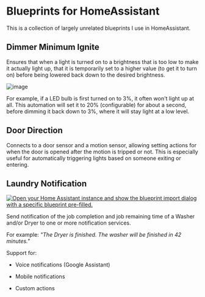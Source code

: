 # Blueprints for HomeAssistant

This is a collection of largely unrelated blueprints I use in HomeAssistant.

## Dimmer Minimum Ignite

Ensures that when a light is turned on to a brightness that is too low to make it actually light up,
that it is temporarily set to a higher value (to get it to turn on) before being lowered back down
to the desired brightness.

![image](https://user-images.githubusercontent.com/1216375/226121740-e9fbb6fd-39ef-46cd-9392-138ca55a3d71.png)

For example, if a LED bulb is first turned on to 3%, it often won't light up at all. This automation
will set it to 20% (configurable) for about a second, before dimming it back down to 3%, where it
will stay light at a low level.

## Door Direction

Connects to a door sensor and a motion sensor, allowing setting actions
for when the door is opened after the motion is tripped or not. This is
especially useful for automatically triggering lights based on someone
exiting or entering.

## Laundry Notification

[![Open your Home Assistant instance and show the blueprint import dialog with a specific blueprint pre-filled.](https://my.home-assistant.io/badges/blueprint_import.svg)](https://my.home-assistant.io/redirect/blueprint_import/?blueprint_url=https%3A%2F%2Fgithub.com%2Fgregmac%2FHomeAssistant-Blueprints%2Fblob%2Fmain%2Flaundry_notification.yaml)
 
Send notification of the job completion and job remaining time of a Washer and/or Dryer to
one or more notification services.


For example: *"The Dryer is finished. The washer will be finished in 42 minutes."*


Support for:

* Voice notifications (Google Assistant)

* Mobile notifications

* Custom actions
